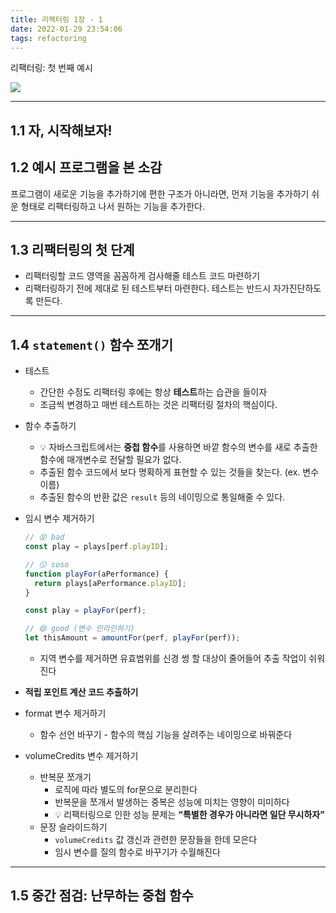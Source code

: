 ```yaml
---
title: 리팩터링 1장 - 1
date: 2022-01-29 23:54:06
tags: refactoring
---
```


리팩터링: 첫 번째 예시

<!-- more -->

<img src="/images/thumbnails/refactoring-thumbnail.jpeg" />

---

## 1.1 자, 시작해보자!

## 1.2 예시 프로그램을 본 소감

프로그램이 새로운 기능을 추가하기에 편한 구조가 아니라면, 먼저 기능을 추가하기 쉬운 형태로 리팩터링하고 나서 원하는 기능을 추가한다.

---

## 1.3 리팩터링의 첫 단계

- 리팩터링할 코드 영역을 꼼꼼하게 검사해줄 테스트 코드 마련하기
- 리팩터링하기 전에 제대로 된 테스트부터 마련한다. 테스트는 반드시 자가진단하도록 만든다.

---

## 1.4 `statement()` 함수 쪼개기

- 테스트

  - 간단한 수정도 리팩터링 후에는 항상 **테스트**하는 습관을 들이자
  - 조금씩 변경하고 매번 테스트하는 것은 리팩터링 절차의 핵심이다.

- 함수 추출하기

  - 💡 자바스크립트에서는 **중첩 함수**를 사용하면 바깥 함수의 변수를 새로 추출한 함수에 매개변수로 전달할 필요가 없다.
  - 추출된 함수 코드에서 보다 명확하게 표현할 수 있는 것들을 찾는다. (ex. 변수 이름)
  - 추출된 함수의 반환 값은 `result` 등의 네이밍으로 통일해줄 수 있다.

- 임시 변수 제거하기

  ```jsx
  // 😵 bad
  const play = plays[perf.playID];

  // 😗 soso
  function playFor(aPerformance) {
    return plays[aPerformance.playID];
  }

  const play = playFor(perf);

  // 😄 good (변수 인라인하기)
  let thisAmount = amountFor(perf, playFor(perf));
  ```

  - 지역 변수를 제거하면 유효범위를 신경 썽 할 대상이 줄어들어 추출 작업이 쉬워진다

- **적립 포인트 계산 코드 추출하기**

- format 변수 제거하기

  - 함수 선언 바꾸기 - 함수의 핵심 기능을 살려주는 네이밍으로 바꿔준다

- volumeCredits 변수 제거하기

  - 반복문 쪼개기
    - 로직에 따라 별도의 for문으로 분리한다
    - 반복문을 쪼개서 발생하는 중복은 성능에 미치는 영향이 미미하다
    - 💡 리팩터링으로 인한 성능 문제는 **“특별한 경우가 아니라면 일단 무시하자”**
  - 문장 슬라이드하기
    - `volumeCredits` 값 갱신과 관련한 문장들을 한데 모은다
    - 임시 변수를 질의 함수로 바꾸기가 수월해진다

---

## 1.5 중간 점검: 난무하는 중첩 함수
